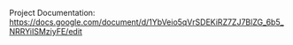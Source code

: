 Project Documentation: https://docs.google.com/document/d/1YbVeio5qVrSDEKiRZ7ZJ7BlZG_6b5_NRRYiISMziyFE/edit

